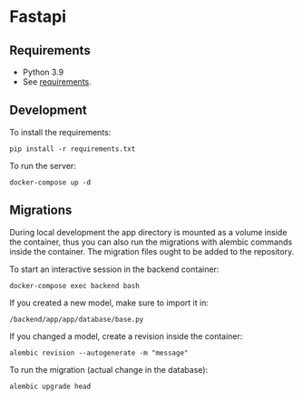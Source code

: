 # Fastapi

## Requirements

- Python 3.9
- See [requirements](requirements.txt).
## Development

To install the requirements:
```
pip install -r requirements.txt
```

To run the server:
```
docker-compose up -d
```

## Migrations

During local development the app directory is mounted as a volume inside the container, thus you can also run the migrations with alembic commands inside the container. The migration files ought to be added to the repository.

To start an interactive session in the backend container:
```
docker-compose exec backend bash
```

If you created a new model, make sure to import it in:
```
/backend/app/app/database/base.py
```

If you changed a model, create a revision inside the container:
```
alembic revision --autogenerate -m "message"
```

To run the migration (actual change in the database):
```
alembic upgrade head
```

